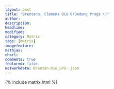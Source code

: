 ```yaml
---
layout: post
title: "Brentano, Clemens Die Gründung Prags ()"
author:
description:
headline:
modified:
category: Matrix
tags: [matrix]
imagefeature: 
mathjax: 
chart: 
comments: true
featured: false
networkdata: Brentan-Die_Grü-.json
---
```

{% include matrix.html %}
